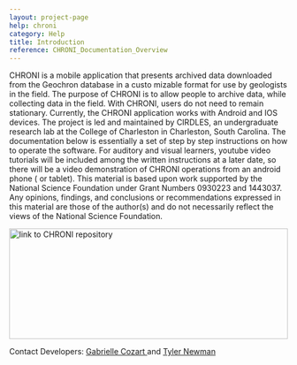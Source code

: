```yaml
---
layout: project-page
help: chroni
category: Help
title: Introduction
reference: CHRONI_Documentation_Overview
---
```


CHRONI is a mobile application that presents archived data downloaded from the Geochron database in a custo mizable format for use by geologists in the field. The purpose of CHRONI is to allow people to archive data, while collecting data in the field. With CHRONI, users do not need to remain stationary. Currently, the CHRONI application works with Android and IOS devices. The project is led and maintained by CIRDLES, an undergraduate research lab at the College of Charleston in Charleston, South Carolina. The documentation below is essentially a set of step by step instructions on how to operate the software. For auditory and visual learners, youtube video tutorials will be included among the written instructions at a later date, so there will be a video demonstration of CHRONI operations from an android phone ( or tablet). This material is based upon work supported by the National Science Foundation under Grant Numbers 0930223 and 1443037. Any opinions, findings, and conclusions or recommendations expressed in this material are those of the author(s) and do not necessarily reflect the views of the National Science Foundation.

<a href="https://github.com/CIRDLES/CHRONI" target="_blank">
<img src="https://raw.githubusercontent.com/CIRDLES/cirdles.github.com/master/assets/images/Documentation_Update.png" alt="link to CHRONI repository" height="200" style='width:100%;' border="0" alt="Null">
</a>

 Contact Developers: <a href="mailto:cozartge@g.cofc.edu"> Gabrielle Cozart </a> and <a href="mailto:newmantp@g.cofc.edu"> Tyler Newman </a>
